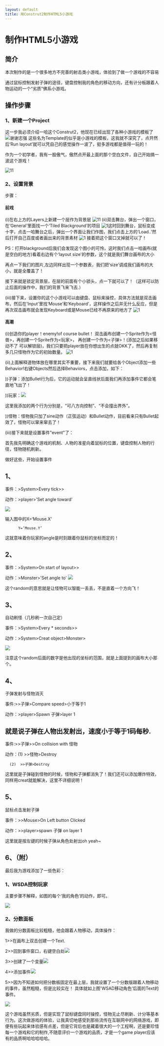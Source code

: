 ```yaml
---
layout: default
title: 用Construt2制作HTML5小游戏
---
```


# 制作HTML5小游戏
## 简介
本次制作的是一个很多地方不完善的射击类小游戏，体验到了做一个游戏的不容易

通过鼠标控制发射子弹的途径，键盘控制我的角色的移动方向，还有计分板跟着人物运动的一个“劣质”佛系小游戏。
## 操作步骤
### 1、新建一个Project
这一步我必须介绍一哈这个Construt2，他现在已经出现了各种小游戏的模板了
![谢谢志强](images\博客截图1.png)
这些名为Template的似乎是小游戏的模板，这我就不深究了，点开然后‘Run layout’就可以凭自己的感觉操作一波了，挺多游戏都是值得一玩的！

作为一个初学者，我有一股傲气，傲然点开最上面的那个空白文件，自己开始搞一波这个游戏！


![11](images\博客截图1.png)

### 2、设置背景
步骤：
#### 前戏
(i)在右上方的Layers上新建一个层作为背景层
![11](\images\博客截图2.png)
(ii)双击舞台，弹出一个窗口，在‘General’里面找一个‘Tiled Blackground’的项目
![1](\images\博客截图3.png)这时回到舞台，鼠标变成十字，点击一哈舞台之后，弹出一个界面让我们作图，我们点击上方的‘Load..’然后打开自己百度或者画出来的背景素材
![1](\images\博客图片.png)
接着把这个窗口叉掉就可以了！

PS：打开blackground后我们会发现这个图小的可怜，这时我们点击一哈画布(就是空白的地方)看着右边有个‘layout size'的参数，这个就是我们舞台画布的大小

再点一下我们的图片,左边同样出现一个参数表，我们把‘size’调成我们画布的大小，就是全覆盖了！

接下来就是锁定背景层，在层的前面有个小锁头，点一下就可以了！（这样可以防止后面的操作中，我们的背景飞来飞去.）

(iii)接下来，设置你的这个小游戏可以由键盘、鼠标来操控，具体方法就是双击画布，然后在‘Input’里找‘Mouse’和‘Keyboard’，这样操作之后并无什么反应，但是再次双击画布就会发现Keyboard或是Mouse已经不再原来的地方了
![1](\images\QQ图片20180929210957.png)

#### 高潮
(i)创造你的player！enemy!of course bullet！
双击画布创建一个Sprite作为<怪兽>，再创建一个Sprite作为<玩家>，
再创建一个作为<子弹>！(添加之后如果移动不了 可以解锁层)，我们只要把player放在你想出生的点就OKK了，然后再复制多几只怪物作为它的初始数量。
![1](\images\博客用图.png)

(ii)上面解释道物体放在哪里其实不重要，接下来我们就要给各个Object添加一些Behavior!右键Objects然后选择Behaviors，点击添加，如下：

))子弹：添加Bullet行为后，它的运动就会呈直线状后面我们再添加事件它都会笔直地飞出了！

))玩家：![](\images\玩家行为.png)

这里我添加的两个行为分别是，“可八方向控制”、“不会撞出界外”。

))怪物：怪物我只加了sine动作（正弦运动）和Bullet动作，目前看来只有Bullet起效了，怪物可以窜来窜去了！

(iii)接下来就是设置事件"event"了：

首先我先明确这个游戏的机制、人物的准星向着鼠标的位置，键盘控制人物的行径，怪物随机刷新。

做好这些，开始设置事件

## 1、

事件：>System>Every tick>>

动作：>player>'Set angle toward'

![](\images\玩家事件1.png)

输入图中的X=‘Mouse.X’

          Y=‘Mouse.Y’

这就意味着你玩家的angle是时刻跟着你鼠标的坐标而定的！


## 2、
事件：>System>On start of layout>>

动作：>Monster>'Set angle to'
![](\images\刷怪事件1.png)

这个random的意思就是让怪物可以智能一丢丢，不是直着一个方向飞！

## 3、
自动刷怪（几秒刷一次自己定）

事件：>System>Every * seconds>>

动作：>System>Creat object>Monster>

![](images\刷怪事件2.png)

注意这个random后面的数字是他出现的坐标的范围，就是上面提到的画布大小那个。

## 4、
子弹发射与怪物消灭

事件:>>子弹>Compare speed>小于等于1

动作：>player>Spawn 子弹>layer 1

就是说子弹在人物出发射出，速度小于等于1码每秒.
------------------------------

事件:>>子弹>>On collision with 怪物

动作：(1)  >>怪物>Destroy
   
      (2)  >>子弹>Destroy

这里就是子弹碰到怪物的时候，怪物和子弹都消失了！我们还可以添加爆炸特效，同样用creat就能解决，这里不详细说明！

## 5、
鼠标点击发射子弹

事件：>>Mouse>On Left button Clicked

动作：>>player>spawn 子弹 on layer 1

这里就是按左键的时候子弹从角色处射出oh yeah~

## 6、（附）
最后我为游戏添加了一些色彩：

### 1、WSDA控制玩家
主要步骤不解释，如图的每个‘我的角色’的动作，即可。

![](images\方向盘控制.png)

### 2、分数面板
我做的分数面板比较粗糙，他会跟着人物移动，具体操作：

1>>在画布上双击创建一个Text.

2>>回到事件窗口，右键空白处![](images\分数变量.png)

3>>创建了一个变量![](images\变量.png)

4>>添加事件![](images\怪物加分事件.png)

5>>因为不知道如何把分数板固定在最上层，我就设置了一个分数版跟着人物移动的事件，虽然粗糙，但是比较实在！
具体就如上图'WSAD移动角色'后面的Text的事件。



![](images\视频秀.gif)

这个游戏虽然劣质，但是实现了鼠标键盘同时操控，怪物无止尽刷新、计分等基本行为。这次做游戏的体验，让我真切地感受到那些流传在互联网中的网络游戏，即便有些玩起来体验感有点差，但是它背后也是藏着很大的一个工程啊，还是要珍惜每一个游戏和它的制作,不随意评价一个游戏的品质，才是一个game player应该有的品质啊哈哈哈哈哈。